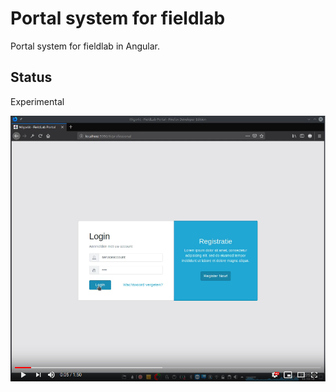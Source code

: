 # Portal system for fieldlab
Portal system for fieldlab in Angular.

## Status

Experimental



[![IMAGE ALT TEXT HERE](./doc/img/video.png)](https://www.youtube.com/watch?v=zvdUPoLnuO4)
